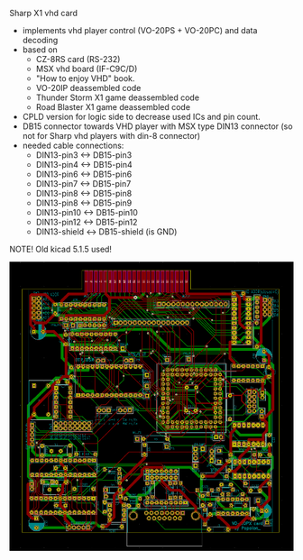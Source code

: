Sharp X1 vhd card
- implements vhd player control (VO-20PS + VO-20PC) and data decoding
- based on
  - CZ-8RS card (RS-232)
  - MSX vhd board (IF-C9C/D)
  - "How to enjoy VHD" book.
  - VO-20IP deassembled code
  - Thunder Storm X1 game deassembled code
  - Road Blaster X1 game deassembled code
- CPLD version for logic side to decrease used ICs and pin count.
- DB15 connector towards VHD player with MSX type DIN13 connector (so not for Sharp vhd players with din-8 connector)
- needed cable connections:
  - DIN13-pin3 <-> DB15-pin3
  - DIN13-pin4 <-> DB15-pin4
  - DIN13-pin6 <-> DB15-pin6
  - DIN13-pin7 <-> DB15-pin7
  - DIN13-pin8 <-> DB15-pin8
  - DIN13-pin8 <-> DB15-pin9
  - DIN13-pin10 <-> DB15-pin10
  - DIN13-pin12 <-> DB15-pin12
  - DIN13-shield <-> DB15-shield (is GND)

NOTE! Old kicad 5.1.5 used!

![PCB]( https://github.com/popolonx/SharpX1/blob/dc23b51039528aa566847a4aa391609c88fb9d12/CZ_VO_20PX_CPLD_VHD/CZ_VO_20PX_CLPD_pcb.png )
